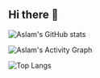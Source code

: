 ## Hi there 👋
![Aslam's GitHub stats](https://github-readme-stats.vercel.app/api?username=AslamtoIbrahim&show_icons=true&theme=radical)

![Aslam's Activity Graph](https://github-readme-activity-graph.cyclic.app/graph?username=AslamtoIbrahim&theme=github)

![Top Langs](https://github-readme-stats.vercel.app/api/top-langs/?username=AslamtoIbrahim&layout=compact)



<!--
**AslamtoIbrahim/AslamtoIbrahim** is a ✨ _special_ ✨ repository because its `README.md` (this file) appears on your GitHub profile.

Here are some ideas to get you started:

- 🔭 I’m currently working on ...
- 🌱 I’m currently learning ...
- 👯 I’m looking to collaborate on ...
- 🤔 I’m looking for help with ...
- 💬 Ask me about ...
- 📫 How to reach me: ...
- 😄 Pronouns: ...
- ⚡ Fun fact: ...
-->
